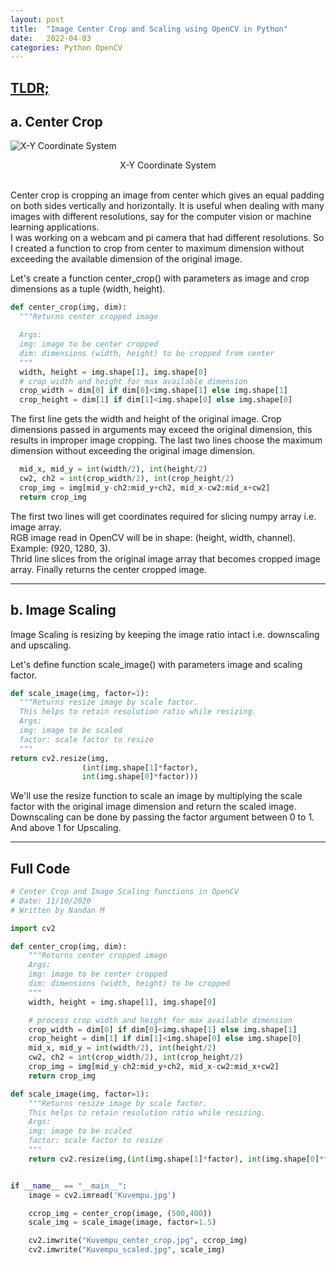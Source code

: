 ```yaml
---
layout: post
title:  "Image Center Crop and Scaling using OpenCV in Python"
date:   2022-04-03
categories: Python OpenCV
---
```

## [TLDR;](/center-crop-scale#h-full-code)
## a. Center Crop  
![X-Y Coordinate System](https://www2.cs.sfu.ca/CourseCentral/166/oshklars/_images/screenCoord.png)
<center>X-Y Coordinate System</center>  
<br>

Center crop is cropping an image from center which gives an equal padding on both sides vertically and horizontally. It is useful when dealing with many images with different resolutions, say for the computer vision or machine learning applications.  
I was working on a webcam and pi camera that had different resolutions. So I created a function to crop from center to maximum dimension without exceeding the available dimension of the original image.  


Let's create a function center_crop() with parameters as image and crop dimensions as a tuple (width, height).

```Python
def center_crop(img, dim):
  """Returns center cropped image

  Args:
  img: image to be center cropped
  dim: dimensions (width, height) to be cropped from center
  """
  width, height = img.shape[1], img.shape[0]
  # crop width and height for max available dimension
  crop_width = dim[0] if dim[0]<img.shape[1] else img.shape[1]
  crop_height = dim[1] if dim[1]<img.shape[0] else img.shape[0] 
```

The first line gets the width and height of the original image. Crop dimensions passed in arguments may exceed the original dimension, this results in improper image cropping. The last two lines choose the maximum dimension without exceeding the original image dimension.

```Python
  mid_x, mid_y = int(width/2), int(height/2)
  cw2, ch2 = int(crop_width/2), int(crop_height/2) 
  crop_img = img[mid_y-ch2:mid_y+ch2, mid_x-cw2:mid_x+cw2]
  return crop_img
```
The first two lines will get coordinates required for slicing numpy array i.e. image array.  
RGB image read in OpenCV will be in shape: (height, width, channel). Example: (920, 1280, 3).  
Thrid line slices from the original image array that becomes cropped image array. Finally returns the center cropped image.

---

## b. Image Scaling
Image Scaling is resizing by keeping the image ratio intact i.e. downscaling and upscaling.

Let's define function scale_image() with parameters image and scaling factor.  
```Python
def scale_image(img, factor=1):
  """Returns resize image by scale factor.
  This helps to retain resolution ratio while resizing.
  Args:
  img: image to be scaled
  factor: scale factor to resize
  """
return cv2.resize(img,
                (int(img.shape[1]*factor),
                int(img.shape[0]*factor)))   
```
We'll use the resize function to scale an image by multiplying the scale factor with the original image dimension and return the scaled image.  
Downscaling can be done by passing the factor argument between 0 to 1. And above 1 for Upscaling.

---

## Full Code

```Python
# Center Crop and Image Scaling functions in OpenCV
# Date: 11/10/2020
# Written by Nandan M

import cv2

def center_crop(img, dim):
	"""Returns center cropped image
	Args:
	img: image to be center cropped
	dim: dimensions (width, height) to be cropped
	"""
	width, height = img.shape[1], img.shape[0]

	# process crop width and height for max available dimension
	crop_width = dim[0] if dim[0]<img.shape[1] else img.shape[1]
	crop_height = dim[1] if dim[1]<img.shape[0] else img.shape[0] 
	mid_x, mid_y = int(width/2), int(height/2)
	cw2, ch2 = int(crop_width/2), int(crop_height/2) 
	crop_img = img[mid_y-ch2:mid_y+ch2, mid_x-cw2:mid_x+cw2]
	return crop_img

def scale_image(img, factor=1):
	"""Returns resize image by scale factor.
	This helps to retain resolution ratio while resizing.
	Args:
	img: image to be scaled
	factor: scale factor to resize
	"""
	return cv2.resize(img,(int(img.shape[1]*factor), int(img.shape[0]*factor)))


if __name__ == "__main__":
	image = cv2.imread('Kuvempu.jpg')

	ccrop_img = center_crop(image, (500,400))
	scale_img = scale_image(image, factor=1.5)

	cv2.imwrite("Kuvempu_center_crop.jpg", ccrop_img)
	cv2.imwrite("Kuvempu_scaled.jpg", scale_img)
```